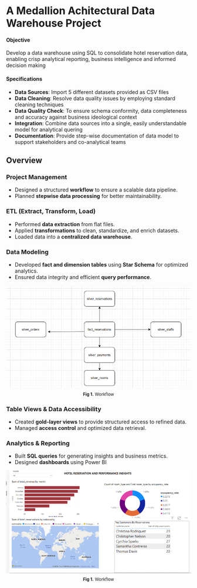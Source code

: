 # A Medallion Achitectural Data Warehouse Project
#### Objective
Develop a data warehouse using SQL to consolidate hotel reservation data, enabling crisp analytical reporting, business intelligence and informed decision making

#### Specifications
- **Data Sources**: Import 5 different datasets provided as CSV files
- **Data Cleaning**: Resolve data quality issues by employing standard cleaning techniques
- **Data Quality Check**: To ensure schema conformity, data completeness and accuracy against business ideological context
- **Integration**: Combine data sources into a single, easily understandable model for analytical quering
- **Documentation**: Provide step-wise documentation of data model to support stakeholders and co-analytical teams


## **Overview**
### **Project Management**
- Designed a structured **workflow** to ensure a scalable data pipeline.
- Planned **stepwise data processing** for better maintainability.

### **ETL (Extract, Transform, Load)**
- Performed **data extraction** from flat files.
- Applied **transformations** to clean, standardize, and enrich datasets.
- Loaded data into a **centralized data warehouse**.

### **Data Modeling**
- Developed **fact and dimension tables** using **Star Schema** for optimized analytics.
- Ensured data integrity and efficient **query performance**.

<div align="center">
  <img src="https://github.com/fredie7/sql_data_warehouse/blob/main/Screenshot%20(17442).png?raw=true" />
  <br>
   <sub><b>Fig 1.</b> Workflow</sub>
</div>

### **Table Views & Data Accessibility**
- Created **gold-layer views** to provide structured access to refined data.
- Managed **access control** and optimized data retrieval.

### **Analytics & Reporting**
- Built **SQL queries** for generating insights and business metrics.
- Designed **dashboards** using Power BI

<div align="center">
  <img src="https://github.com/fredie7/sql_data_warehouse/blob/main/Hotel%20Analysis%20Dashboard.png?raw=true" />
  <br>
   <sub><b>Fig 1.</b> Workflow</sub>
</div>


